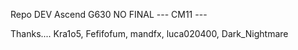 Repo DEV Ascend G630 NO FINAL --- CM11 ---

Thanks.... Kra1o5, Fefifofum, mandfx, luca020400, Dark_Nightmare 
